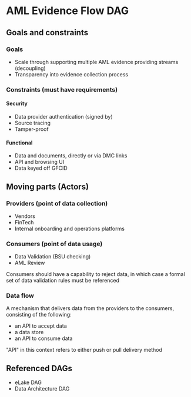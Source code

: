 # AML Evidence Flow DAG

## Goals and constraints

### Goals

- Scale through supporting multiple AML evidence providing streams (decoupling)
- Transparency into evidence collection process

### Constraints (must have requirements)

#### Security

- Data provider authentication (signed by)
- Source tracing
- Tamper-proof

#### Functional

- Data and documents, directly or via DMC links
- API and browsing UI
- Data keyed off GFCID

## Moving parts (Actors)

### Providers (point of data collection)

- Vendors
- FinTech
- Internal onboarding and operations platforms

### Consumers (point of data usage)

- Data Validation (BSU checking)
- AML Review

Consumers should have a capability to reject data, in which case a formal set of data validation rules must be referenced

### Data flow

A mechanism that delivers data from the providers to the consumers, consisting of the following:

- an API to accept data
- a data store
- an API to consume data

"API" in this context refers to either push or pull delivery method

## Referenced DAGs

- eLake DAG
- Data Architecture DAG

